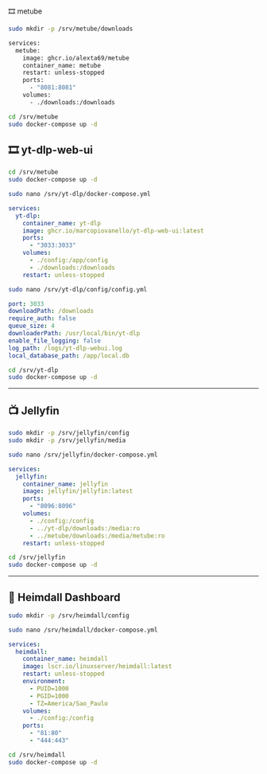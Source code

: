 🎞️ metube

```bash
sudo mkdir -p /srv/metube/downloads
```

```bash
services:
  metube:
    image: ghcr.io/alexta69/metube
    container_name: metube
    restart: unless-stopped
    ports:
      - "8081:8081"
    volumes:
      - ./downloads:/downloads
```

```bash
cd /srv/metube
sudo docker-compose up -d
```



## 🎞️ yt-dlp-web-ui

```bash
cd /srv/metube
sudo docker-compose up -d
```

```bash
sudo nano /srv/yt-dlp/docker-compose.yml
```

```yaml
services:
  yt-dlp:
    container_name: yt-dlp
    image: ghcr.io/marcopiovanello/yt-dlp-web-ui:latest
    ports:
      - "3033:3033"
    volumes:
      - ./config:/app/config
      - ./downloads:/downloads
    restart: unless-stopped
```

```bash
sudo nano /srv/yt-dlp/config/config.yml
```

```yaml
port: 3033
downloadPath: /downloads
require_auth: false
queue_size: 4
downloaderPath: /usr/local/bin/yt-dlp
enable_file_logging: false
log_path: /logs/yt-dlp-webui.log
local_database_path: /app/local.db
```

```bash
cd /srv/yt-dlp
sudo docker-compose up -d
```

---

## 📺 Jellyfin

```bash
sudo mkdir -p /srv/jellyfin/config
sudo mkdir -p /srv/jellyfin/media
```

```bash
sudo nano /srv/jellyfin/docker-compose.yml
```

```yaml
services:
  jellyfin:
    container_name: jellyfin
    image: jellyfin/jellyfin:latest
    ports:
      - "8096:8096"
    volumes:
      - ./config:/config
      - ../yt-dlp/downloads:/media:ro
      - ../metube/downloads:/media/metube:ro
    restart: unless-stopped
```

```bash
cd /srv/jellyfin
sudo docker-compose up -d
```

---

## 🧭 Heimdall Dashboard

```bash
sudo mkdir -p /srv/heimdall/config
```

```bash
sudo nano /srv/heimdall/docker-compose.yml
```

```yaml
services:
  heimdall:
    container_name: heimdall
    image: lscr.io/linuxserver/heimdall:latest
    restart: unless-stopped
    environment:
      - PUID=1000
      - PGID=1000
      - TZ=America/Sao_Paulo
    volumes:
      - ./config:/config
    ports:
      - "81:80"
      - "444:443"
```

```bash
cd /srv/heimdall
sudo docker-compose up -d
```
